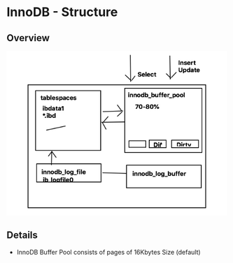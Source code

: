 # InnoDB - Structure 

## Overview 

![InnoDB Structure](/images/InnoDB-Structure.jpg)

## Details 

  * InnoDB Buffer Pool consists of pages of 16Kbytes Size (default) 
